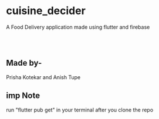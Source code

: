 # cuisine_decider

A Food Delivery application made using flutter and firebase  

<br></br>

## Made by-
Prisha Kotekar and 
Anish Tupe 

## imp Note
run "flutter pub get" in your terminal after you clone the repo
